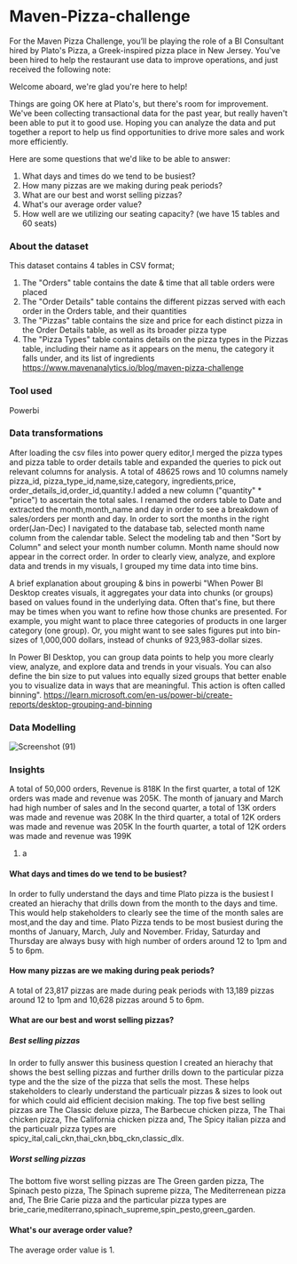 # Maven-Pizza-challenge
For the Maven Pizza Challenge, you’ll be playing the role of a BI Consultant hired by Plato's Pizza, a Greek-inspired pizza place in New Jersey. You've been hired to help the restaurant use data to improve operations, and just received the following note:

Welcome aboard, we're glad you're here to help!

Things are going OK here at Plato's, but there's room for improvement. We've been collecting transactional data for the past year, but really haven't been able to put it to good use. Hoping you can analyze the data and put together a report to help us find opportunities to drive more sales and work more efficiently.

Here are some questions that we'd like to be able to answer:

1. What days and times do we tend to be busiest?
2. How many pizzas are we making during peak periods?
3. What are our best and worst selling pizzas?
4. What's our average order value?
5. How well are we utilizing our seating capacity? (we have 15 tables and 60 seats)

### About the dataset
  This dataset contains 4 tables in CSV format;
1. The "Orders" table contains the date & time that all table orders were placed
2. The "Order Details" table contains the different pizzas served with each order in the Orders table, and their quantities
3. The "Pizzas" table contains the size and price for each distinct pizza in the Order Details table, as well as its broader pizza type
4. The "Pizza Types" table contains details on the pizza types in the Pizzas table, including their name as it appears on the menu, the category it falls under, and its list of ingredients
https://www.mavenanalytics.io/blog/maven-pizza-challenge
### Tool used
Powerbi

### Data transformations
After loading the csv files into power query editor,I merged the pizza types and pizza table to order details table and expanded the queries to pick out relevant columns for analysis. A total of 48625 rows and 10 columns namely pizza_id, pizza_type_id,name,size,category, ingredients,price, order_details_id,order_id,quantity.I added a new column ("quantity" * "price") to ascertain the total sales.
I renamed the orders table to Date and extracted the month,month_name and day in order to see a breakdown of sales/orders per month and day. In order to sort the months in the right order(Jan-Dec) I navigated to the database tab, selected month name column from the calendar table. Select the modeling tab and then "Sort by Column" and select your month number column.  Month name should now appear in the correct order.
In order to clearly view, analyze, and explore data and trends in my visuals, I grouped my time data into time bins.

A brief explanation about grouping & bins in powerbi
"When Power BI Desktop creates visuals, it aggregates your data into chunks (or groups) based on values found in the underlying data. Often that's fine, but there    may be times when you want to refine how those chunks are presented. For example, you might want to place three categories of products in one larger category (one    group). Or, you might want to see sales figures put into bin-sizes of 1,000,000 dollars, instead of chunks of 923,983-dollar sizes.

In Power BI Desktop, you can group data points to help you more clearly view, analyze, and explore data and trends in your visuals. You can also define the bin        size to put values into equally sized groups that better enable you to visualize data in ways that are meaningful. This action is often called                  binning". https://learn.microsoft.com/en-us/power-bi/create-reports/desktop-grouping-and-binning
     
### Data Modelling
![Screenshot (91)](https://user-images.githubusercontent.com/81259955/193908536-394ef37c-9b47-426d-8dc8-f5c989f4dd29.png)

### Insights
A total of 50,000 orders, Revenue is 818K
In the first quarter, a total of 12K orders was made and revenue was 205K. The month of january and March had high number of sales and 
In the second quarter, a total of 13K orders was made and revenue was 208K
In the third quarter, a total of 12K orders was made and revenue was 205K
In the fourth quarter, a total of 12K orders was made and revenue was 199K
1. a 
#### What days and times do we tend to be busiest?
In order to fully understand the days and time Plato pizza is the busiest I created an hierachy that drills down from the month to the days and time. This would help stakeholders to clearly see the time of the month sales are most,and the day and time.
Plato Pizza tends to be most busiest during the months of January, March, July and November. Friday, Saturday and Thursday are always busy with high number of orders around 12 to 1pm and 5 to 6pm.

#### How many pizzas are we making during peak periods?
A total of 23,817 pizzas are made during peak periods with 13,189 pizzas around 12 to 1pm and 10,628 pizzas around 5 to 6pm.

#### What are our best and worst selling pizzas?
##### Best selling pizzas
In order to fully answer this business question I created an hierachy that shows the best selling pizzas and further drills down to the particular pizza type and the the size of the pizza that sells the most. These helps stakeholders to clearly understand the particualr pizzas & sizes to look out for which could aid efficient decision making.
The top five best selling pizzas are The Classic deluxe pizza, The Barbecue chicken pizza, The Thai chicken pizza, The California chicken pizza and, The Spicy italian pizza and the particualr pizza types are spicy_ital,cali_ckn,thai_ckn,bbq_ckn,classic_dlx.
##### Worst selling pizzas
The bottom five worst selling pizzas are The Green garden pizza, The Spinach pesto pizza, The Spinach supreme pizza, The Mediterrenean pizza and, The Brie Carie pizza and the particular pizza types are brie_carie,mediterrano,spinach_supreme,spin_pesto,green_garden.
#### What's our average order value?
 The average order value is 1.
